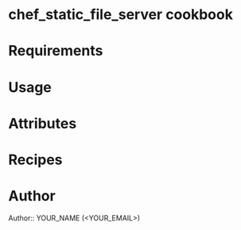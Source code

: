 # chef_static_file_server cookbook

# Requirements

# Usage

# Attributes

# Recipes

# Author

Author:: YOUR_NAME (<YOUR_EMAIL>)

